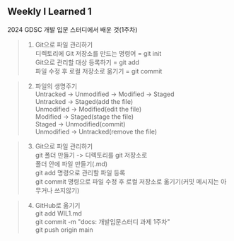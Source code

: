## Weekly I Learned 1

2024 GDSC 개발 입문 스터디에서 배운 것(1주차)   

> 1. Git으로 파일 관리하기   
>   디렉토리에 Git 저장소를 만드는 명령어 = git init   
>   Git으로 관리할 대상 등록하기 = git add   
>   파일 수정 후 로컬 저장소로 옮기기 = git commit   

> 2. 파일의 생명주기   
>   Untracked -> Unmodified -> Modified -> Staged   
>   Untracked -> Staged(add the file)   
>   Unmodified -> Modified(edit the file)   
>   Modified -> Staged(stage the file)   
>   Staged -> Unmodified(commit)   
>   Unmodified -> Untracked(remove the file)   

> 3. Git으로 파일 관리하기   
>   git 폴더 만들기 -> 디렉토리를 git 저장소로   
>   폴더 안에 파일 만들기(.md)   
>   git add 명령으로 관리할 파일 등록   
>   git commit 명령으로 파일 수정 후 로컬 저장소로 옮기기(커밋 메시지는 아무거나 쓰지않기)   

> 4. GitHub로 옮기기   
>   git add WIL1.md   
>   git commit -m "docs: 개발입문스터디 과제 1주차"   
>   git push origin main   

